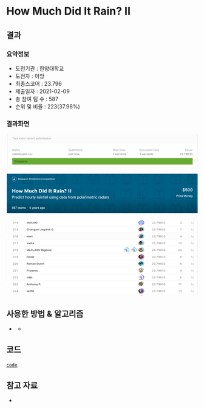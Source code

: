# **How Much Did It Rain? II** 

## 결과

### 요약정보

- 도전기관 : 한양대학교
- 도전자 : 이앙
- 최종스코어 :  23.796
- 제출일자 : 2021-02-09
- 총 참여 팀 수 : 587
- 순위 및 비율 : 223(37.98%)

### 결과화면

![leaderboard](./img/1.png)

![leaderboard](./img/2.png)

![leaderboard](./img/3.png)

## 사용한 방법 & 알고리즘

- - 

## 코드

[`code`](./how.py)

## 참고 자료

- 

